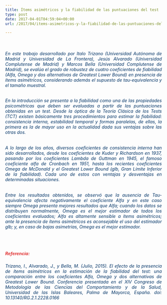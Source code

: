 ```yaml
---
title: Ítems asimétricos y la fiabilidad de las puntuaciones del test
type: post
date: 2017-04-01T04:59:04+00:00
url: /2017/04/items-asimetricos-y-la-fiabilidad-de-las-puntuaciones-del-test

---
```

&nbsp;

<h6 style="text-align: justify;">
  <span style="color: #003366;">En este trabajo desarrollado por Italo Trizano (Universidad Autónoma de Madrid y Universidad de La Frontera), Jesús Alvarado (Universidad Complutense de Madrid) y Marcos Bella (Universidad Complutense de Madrid), se evalúa el grado de robustez de cuatro coeficientes de fiabilidad (Alfa, Omega y dos alternativas de Greatest Lower Bound) en presencia de ítems asimétricos, considerando además el supuesto de tau-equivalencia y el tamaño muestral.</span>
</h6>

<h6 style="text-align: justify;">
  <span style="color: #003366;">En la introducción se presenta a la fiabilidad como una de las propiedades psicométricas que deben ser evaluadas a partir de las puntuaciones obtenidas en un test. Desde la óptica de la Teoría Clásica de los Tests (TCT) existen básicamente tres procedimientos para estimar la fiabilidad: consistencia interna, estabilidad temporal y formas paralelas, de ellas, la primera es la de mayor uso en la actualidad dada sus ventajas sobre las otras dos.</span>
</h6>

<h6 style="text-align: justify;">
  <span style="color: #003366;">A lo largo de los años, diversos coeficientes de consistencia interna han sido desarrollados, desde los coeficientes de Kuder y Richardson en 1937, pasando por los coeficientes Lambda de Guttman en 1945, el famoso coeficiente alfa de Cronbach en 1951, hasta los recientes coeficientes Omega de McDonald y el Greatest Lower Bound (glb, Gran Límite Inferior de la fiabilidad). Cada uno de estos con ventajas y desventajas en determinadas situaciones.</span>
</h6>

<h6 style="text-align: justify;">
  <span style="color: #003366;">Entre los resultados obtenidos, se observó que la ausencia de Tau-equivalencia afecta negativamente el coeficiente Alfa y en este caso siempre Omega presenta mejores resultados que Alfa; cuando los datos se distribuyen normalmente, Omega es el mejor estimador de todos los coeficientes evaluados; Alfa es altamente sensible a ítems asimétricos; ante la presencia de ítems asimétricos es aconsejable el uso del estimador glb; y, en caso de bajas asimetrías, Omega es el mejor estimador.</span>
</h6>

&nbsp;

<h5 style="text-align: justify;">
  <span style="color: #e03434;">Referencia: </span>
</h5>

<h6 style="text-align: justify;">
  <span style="color: #003366;">Trizano, I., Alvarado, J., y Bella, M. (Julio, 2015).<em><span style="color: #003366;"> El efecto de la presencia de ítems asimétricos en la estimación de la fiabilidad del test: una comparación entre los coeficientes Alfa, Omega y dos alternativas de Greatest Lower Bound. </span></em>Conferencia presentada en el XIV Congreso de Metodología de las Ciencias del Comportamiento y de la Salud, Universidad de las Islas Baleares, Palma de Mayorca, España. doi: 10.13140/RG.2.1.2228.0166</span>
</h6>
